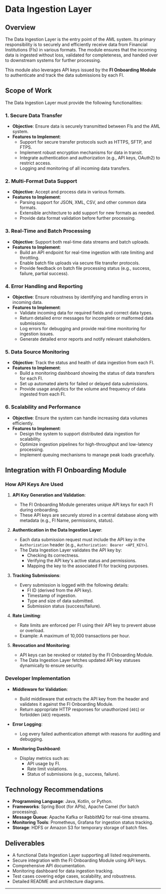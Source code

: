 # Data Ingestion Layer

## Overview
The Data Ingestion Layer is the entry point of the AML system. Its primary responsibility is to securely and efficiently receive data from Financial Institutions (FIs) in various formats. The module ensures that the incoming data is ingested without loss, validated for completeness, and handed over to downstream systems for further processing.

This module also leverages API keys issued by the **FI Onboarding Module** to authenticate and track the data submissions by each FI.

## Scope of Work
The Data Ingestion Layer must provide the following functionalities:

### 1. Secure Data Transfer
- **Objective**: Ensure data is securely transmitted between FIs and the AML system.
- **Features to Implement**:
  - Support for secure transfer protocols such as HTTPS, SFTP, and FTPS.
  - Implement robust encryption mechanisms for data in transit.
  - Integrate authentication and authorization (e.g., API keys, OAuth2) to restrict access.
  - Logging and monitoring of all incoming data transfers.

### 2. Multi-Format Data Support
- **Objective**: Accept and process data in various formats.
- **Features to Implement**:
  - Parsing support for JSON, XML, CSV, and other common data formats.
  - Extensible architecture to add support for new formats as needed.
  - Provide data format validation before further processing.

### 3. Real-Time and Batch Processing
- **Objective**: Support both real-time data streams and batch uploads.
- **Features to Implement**:
  - Build an API endpoint for real-time ingestion with rate limiting and throttling.
  - Enable batch file uploads via secure file transfer protocols.
  - Provide feedback on batch file processing status (e.g., success, failure, partial success).

### 4. Error Handling and Reporting
- **Objective**: Ensure robustness by identifying and handling errors in incoming data.
- **Features to Implement**:
  - Validate incoming data for required fields and correct data types.
  - Return detailed error messages for incomplete or malformed data submissions.
  - Log errors for debugging and provide real-time monitoring for ingestion issues.
  - Generate detailed error reports and notify relevant stakeholders.

### 5. Data Source Monitoring
- **Objective**: Track the status and health of data ingestion from each FI.
- **Features to Implement**:
  - Build a monitoring dashboard showing the status of data transfers for each FI.
  - Set up automated alerts for failed or delayed data submissions.
  - Provide usage analytics for the volume and frequency of data ingested from each FI.

### 6. Scalability and Performance
- **Objective**: Ensure the system can handle increasing data volumes efficiently.
- **Features to Implement**:
  - Design the system to support distributed data ingestion for scalability.
  - Optimize ingestion pipelines for high-throughput and low-latency processing.
  - Implement queuing mechanisms to manage peak loads gracefully.

## Integration with FI Onboarding Module

### How API Keys Are Used
1. **API Key Generation and Validation**:
   - The FI Onboarding Module generates unique API keys for each FI during onboarding.
   - These API keys are securely stored in a central database along with metadata (e.g., FI Name, permissions, status).

2. **Authentication in the Data Ingestion Layer**:
   - Each data submission request must include the API key in the `Authorization` header (e.g., `Authorization: Bearer <API_KEY>`).
   - The Data Ingestion Layer validates the API key by:
     - Checking its correctness.
     - Verifying the API key's active status and permissions.
     - Mapping the key to the associated FI for tracking purposes.

3. **Tracking Submissions**:
   - Every submission is logged with the following details:
     - FI ID (derived from the API key).
     - Timestamp of ingestion.
     - Type and size of data submitted.
     - Submission status (success/failure).

4. **Rate Limiting**:
   - Rate limits are enforced per FI using their API key to prevent abuse or overload.
   - Example: A maximum of 10,000 transactions per hour.

5. **Revocation and Monitoring**:
   - API keys can be revoked or rotated by the FI Onboarding Module.
   - The Data Ingestion Layer fetches updated API key statuses dynamically to ensure security.

### Developer Implementation
- **Middleware for Validation**:
  - Build middleware that extracts the API key from the header and validates it against the FI Onboarding Module.
  - Return appropriate HTTP responses for unauthorized (`401`) or forbidden (`403`) requests.

- **Error Logging**:
  - Log every failed authentication attempt with reasons for auditing and debugging.

- **Monitoring Dashboard**:
  - Display metrics such as:
    - API usage by FI.
    - Rate limit violations.
    - Status of submissions (e.g., success, failure).

## Technology Recommendations
- **Programming Language**: Java, Kotlin, or Python.
- **Frameworks**: Spring Boot (for APIs), Apache Camel (for batch processing).
- **Message Queue**: Apache Kafka or RabbitMQ for real-time streams.
- **Monitoring Tools**: Prometheus, Grafana for ingestion status tracking.
- **Storage**: HDFS or Amazon S3 for temporary storage of batch files.

## Deliverables
- A functional Data Ingestion Layer supporting all listed requirements.
- Secure integration with the FI Onboarding Module using API keys.
- Comprehensive API documentation.
- Monitoring dashboard for data ingestion tracking.
- Test cases covering edge cases, scalability, and robustness.
- Detailed README and architecture diagrams.

---
